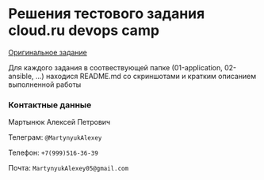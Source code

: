 # Решения тестового задания cloud.ru devops camp

[Оригинальное задание](https://github.com/devopscloudrucamp/tasks)

Для каждого задания в соотвествующей папке (01-application, 02-ansible, ...) находися README.md со скриншотами и кратким описанием выполненной работы

### Контактные данные

Мартынюк Алексей Петрович

Телеграм: ```@MartynyukAlexey```

Телефон: ```+7(999)516-36-39```

Почта: ```MartynyukAlexey05@gmail.com```
